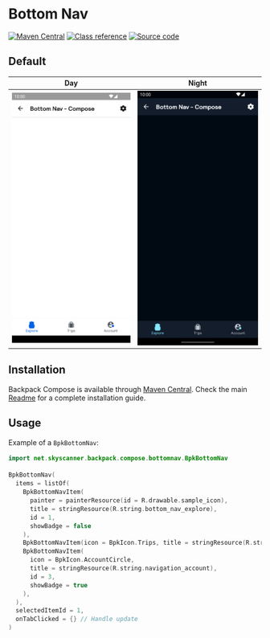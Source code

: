 # Bottom Nav

[![Maven Central](https://img.shields.io/maven-central/v/net.skyscanner.backpack/backpack-compose)](https://search.maven.org/artifact/net.skyscanner.backpack/backpack-compose)
[![Class reference](https://img.shields.io/badge/Class%20reference-Android-blue)](https://backpack.github.io/android/backpack-compose/net.skyscanner.backpack.compose.bottomnav)
[![Source code](https://img.shields.io/badge/Source%20code-GitHub-lightgrey)](https://github.com/Skyscanner/backpack-android/tree/main/backpack-compose/src/main/kotlin/net/skyscanner/backpack/compose/bottomnav)

## Default

| Day | Night |
| --- | --- |
| <img src="https://raw.githubusercontent.com/Skyscanner/backpack-android/main/docs/compose/bottomnav/screenshots/default.png" alt="BottomNav component" width="375" /> | <img src="https://raw.githubusercontent.com/Skyscanner/backpack-android/main/docs/compose/bottomnav/screenshots/default_dm.png" alt="BottomNav component - dark mode" width="375" /> |

## Installation

Backpack Compose is available through [Maven Central](https://search.maven.org/artifact/net.skyscanner.backpack/backpack-compose). Check the main [Readme](https://github.com/skyscanner/backpack-android#installation) for a complete installation guide.

## Usage

Example of a `BpkBottomNav`:

```Kotlin
import net.skyscanner.backpack.compose.bottomnav.BpkBottomNav

BpkBottomNav(
  items = listOf(
    BpkBottomNavItem(
      painter = painterResource(id = R.drawable.sample_icon),
      title = stringResource(R.string.bottom_nav_explore),
      id = 1,
      showBadge = false
    ),
    BpkBottomNavItem(icon = BpkIcon.Trips, title = stringResource(R.string.bottom_nav_trips), id = 2, showBadge = false),
    BpkBottomNavItem(
      icon = BpkIcon.AccountCircle,
      title = stringResource(R.string.navigation_account),
      id = 3,
      showBadge = true
    ),
  ),
  selectedItemId = 1,
  onTabClicked = {} // Handle update
)
```
